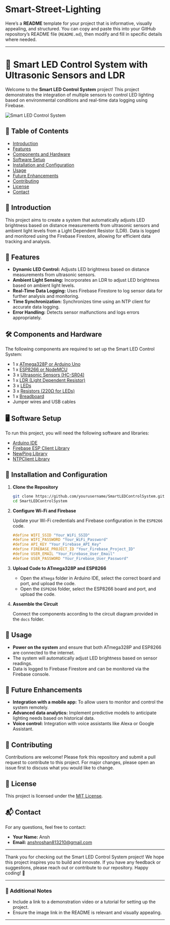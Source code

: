 # Smart-Street-Lighting

Here’s a **README** template for your project that is informative, visually appealing, and structured. You can copy and paste this into your GitHub repository’s README file (`README.md`), then modify and fill in specific details where needed.

---

# 🚀 Smart LED Control System with Ultrasonic Sensors and LDR

Welcome to the **Smart LED Control System** project! This project demonstrates the integration of multiple sensors to control LED lighting based on environmental conditions and real-time data logging using Firebase.

![Smart LED Control System](https://example.com/image-link.png)  <!-- Replace with a relevant image link -->

## 📖 Table of Contents

- [Introduction](#introduction)
- [Features](#features)
- [Components and Hardware](#components-and-hardware)
- [Software Setup](#software-setup)
- [Installation and Configuration](#installation-and-configuration)
- [Usage](#usage)
- [Future Enhancements](#future-enhancements)
- [Contributing](#contributing)
- [License](#license)
- [Contact](#contact)

## 🎯 Introduction

This project aims to create a system that automatically adjusts LED brightness based on distance measurements from ultrasonic sensors and ambient light levels from a Light Dependent Resistor (LDR). Data is logged and monitored using the Firebase Firestore, allowing for efficient data tracking and analysis.

## 🌟 Features

- **Dynamic LED Control:** Adjusts LED brightness based on distance measurements from ultrasonic sensors.
- **Ambient Light Sensing:** Incorporates an LDR to adjust LED brightness based on ambient light levels.
- **Real-Time Data Logging:** Uses Firebase Firestore to log sensor data for further analysis and monitoring.
- **Time Synchronization:** Synchronizes time using an NTP client for accurate data logging.
- **Error Handling:** Detects sensor malfunctions and logs errors appropriately.

## 🛠 Components and Hardware

The following components are required to set up the Smart LED Control System:

- 1 x [ATmega328P or Arduino Uno](https://store.arduino.cc/products/arduino-uno-rev3)
- 1 x [ESP8266 or NodeMCU](https://www.nodemcu.com/index_en.html)
- 3 x [Ultrasonic Sensors (HC-SR04)](https://www.sparkfun.com/products/15569)
- 1 x [LDR (Light Dependent Resistor)](https://www.sparkfun.com/products/9088)
- 3 x [LEDs](https://www.sparkfun.com/products/14575)
- 3 x [Resistors (220Ω for LEDs)](https://www.sparkfun.com/products/14490)
- 1 x [Breadboard](https://www.sparkfun.com/products/12002)
- Jumper wires and USB cables

## 🖥 Software Setup

To run this project, you will need the following software and libraries:

- [Arduino IDE](https://www.arduino.cc/en/software)
- [Firebase ESP Client Library](https://github.com/mobizt/Firebase-ESP-Client)
- [NewPing Library](https://bitbucket.org/teckel12/arduino-new-ping/wiki/Home)
- [NTPClient Library](https://github.com/arduino-libraries/NTPClient)

## 🚀 Installation and Configuration

1. **Clone the Repository**

    ```bash
    git clone https://github.com/yourusername/SmartLEDControlSystem.git
    cd SmartLEDControlSystem
    ```

2. **Configure Wi-Fi and Firebase**

    Update your Wi-Fi credentials and Firebase configuration in the `ESP8266` code.

    ```cpp
    #define WIFI_SSID "Your_WiFi_SSID"
    #define WIFI_PASSWORD "Your_WiFi_Password"
    #define API_KEY "Your_Firebase_API_Key"
    #define FIREBASE_PROJECT_ID "Your_Firebase_Project_ID"
    #define USER_EMAIL "Your_Firebase_User_Email"
    #define USER_PASSWORD "Your_Firebase_User_Password"
    ```

3. **Upload Code to ATmega328P and ESP8266**

    - Open the `ATmega` folder in Arduino IDE, select the correct board and port, and upload the code.
    - Open the `ESP8266` folder, select the ESP8266 board and port, and upload the code.

4. **Assemble the Circuit**

    Connect the components according to the circuit diagram provided in the `docs` folder.

## 📌 Usage

- **Power on the system** and ensure that both ATmega328P and ESP8266 are connected to the internet.
- The system will automatically adjust LED brightness based on sensor readings.
- Data is logged to Firebase Firestore and can be monitored via the Firebase console.

## 🔧 Future Enhancements

- **Integration with a mobile app:** To allow users to monitor and control the system remotely.
- **Advanced data analytics:** Implement predictive models to anticipate lighting needs based on historical data.
- **Voice control:** Integration with voice assistants like Alexa or Google Assistant.

## 🤝 Contributing

Contributions are welcome! Please fork this repository and submit a pull request to contribute to this project. For major changes, please open an issue first to discuss what you would like to change.

## 📜 License

This project is licensed under the [MIT License](LICENSE).

## 📬 Contact

For any questions, feel free to contact:

- **Your Name:** Ansh
- **Email:** [anshroshan813210@gmail.com](mailto:anshroshan813210@gmail.com) <!-- Replace with your email -->

---

Thank you for checking out the Smart LED Control System project! We hope this project inspires you to build and innovate. If you have any feedback or suggestions, please reach out or contribute to our repository. Happy coding! 🚀

---

### 📝 Additional Notes

- Include a link to a demonstration video or a tutorial for setting up the project.
- Ensure the image link in the README is relevant and visually appealing.

---